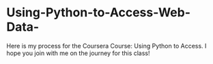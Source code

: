 # Using-Python-to-Access-Web-Data-
Here is my process for the Coursera Course: Using Python to Access. I hope you join with me on the journey for this class!
